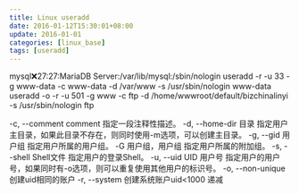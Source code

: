 ```yaml
---
title: Linux useradd
date: 2016-01-12T15:30:01+08:00
update: 2016-01-01
categories: [linux_base]
tags: [useradd]
---
```

mysql:x:27:27:MariaDB Server:/var/lib/mysql:/sbin/nologin
useradd -r -u 33 -g www-data -c www-data -d /var/www -s /usr/sbin/nologin www-data
useradd -o -r -u 501 -g www -c ftp -d /home/wwwroot/default/bizchinalinyi -s /usr/sbin/nologin ftp

-c, --comment comment 指定一段注释性描述。
-d, --home-dir 目录 指定用户主目录，如果此目录不存在，则同时使用-m选项，可以创建主目录。
-g, --gid 用户组 指定用户所属的用户组。
-G 用户组，用户组 指定用户所属的附加组。
-s, --shell  Shell文件 指定用户的登录Shell。
-u, --uid UID 用户号 指定用户的用户号，如果同时有-o选项，则可以重复使用其他用户的标识号。
-o, --non-unique 创建uid相同的账户
-r, --system 创建系统账户uid<1000 递减
